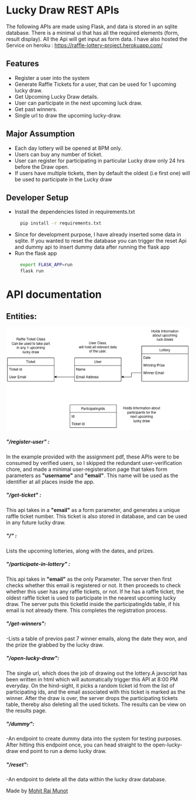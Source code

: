 # Lucky Draw REST APIs

The following APIs are made using Flask, and data is stored in an sqlite database.
There is a minimal ui that has all the required elements (form, result display).
All the Api will get input as form data.
I have also hosted the Service on heroku : https://raffle-lottery-project.herokuapp.com/

## Features
- Register a user into the system 
- Generate Raffle Tickets for a user, that can be used for 1 upcoming lucky draw.
- Get Upcoming Lucky Draw details.
- User can participate in the next upcoming luck draw.
- Get past winners.
- Single url to draw the upcoming lucky-draw.


## Major Assumption 
- Each day lottery will be opened at 8PM only.
- Users can buy any number of ticket.
- User can register for participating in particular Lucky draw only 24 hrs before the Draw open.
- If users have multiple tickets, then by default the oldest (i.e first one) will be used to participate in the Lucky draw


## Developer Setup
- Install the dependencies listed in requirements.txt
    ```sh
      pip install -r requirements.txt
    ```
- Since for development purpose, I have already inserted some data in sqlite. If you wanted to reset the database you can trigger the reset Api and dummy api to insert dummy data after running the flask app 
- Run the flask app
    ```sh
      export FLASK_APP=run
      flask run
    ```


# API documentation
## Entities: 
![Entities Diagram](Lucky_Draw_entities.png)


##### "/register-user" : 
In the example provided with the assignment pdf, these APIs were to be consumed by verified users, so I skipped the redundant user-verification chore, and made a minimal user-registeration page that takes form parameters as **"username"** and **"email"**.  This name will be used as the identifier at all places inside the app. 


##### "/get-ticket" : 
This api takes in a **"email"** as a form parameter, and generates a unique raffle ticket number. This ticket is also stored in database, and can be used in any future lucky draw.


##### "/" : 
Lists the upcoming lotteries, along with the dates, and prizes.


##### "/participate-in-lottery" :
This api takes in **"email"** as the only Parameter. The server then first checks whether this email is registered or not. It then proceeds to check whether this user has any raffle tickets, or not. If he has a raffle ticket, the oldest raffle ticket is used to participate in the nearest upcoming lucky draw. The server puts this ticketId inside the participatingIds table, if his email is not already there. This completes the registration process.


##### "/get-winners": 
-Lists a table of previos past 7 winner emails, along the date they won, and the prize the grabbed by the lucky draw.


##### "/open-lucky-draw":
The single url, which does the job of drawing out the lottery.A javscript has been written in html which will automatically trigger this API at 8:00 PM everyday. On the hind-sight, it picks a random ticket id from the list of participating ids, and the email associated with this ticket is marked as the winner.
After the draw is over, the server drops the participating tickets table, thereby also deleting all the used tickets. The results can be view on the results page.


##### "/dummy":
-An endpoint to create dummy data into the system for testing purposes. After hitting this endpoint once, you can head straight to the open-lucky-draw end point to run a demo lucky draw. 


##### "/reset":
-An endpoint to delete all the data within the lucky draw database. 


Made by [Mohit Raj Munot](https://github.com/mrm1999/)
